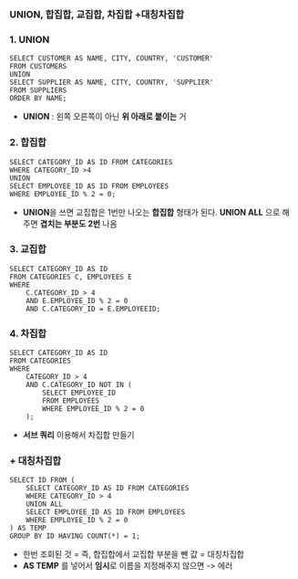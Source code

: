 ### UNION, 합집합, 교집합, 차집합 +대칭차집합
### 1. UNION

```
SELECT CUSTOMER AS NAME, CITY, COUNTRY, 'CUSTOMER'
FROM CUSTOMERS
UNION
SELECT SUPPLIER AS NAME, CITY, COUNTRY, 'SUPPLIER'
FROM SUPPLIERS
ORDER BY NAME;
```

- **UNION** : 왼쪽 오른쪽이 아닌 **위 아래로 붙이는** 거

### 2. 합집합
```
SELECT CATEGORY_ID AS ID FROM CATEGORIES
WHERE CATEGORY_ID >4
UNION
SELECT EMPLOYEE_ID AS ID FROM EMPLOYEES
WHERE EMPLOYEE_ID % 2 = 0;
```
- **UNION**을 쓰면 교집합은 1번만 나오는 **합집합** 형태가 된다. **UNION ALL** 으로 해주면 **겹치는 부분도 2번** 나옴

### 3. 교집합
```
SELECT CATEGORY_ID AS ID
FROM CATEGORIES C, EMPLOYEES E
WHERE
	C.CATEGORY_ID > 4
	AND E.EMPLOYEE_ID % 2 = 0
	AND C.CATEGORY_ID = E.EMPLOYEEID;
```
### 4. 차집합
```
SELECT CATEGORY_ID AS ID
FROM CATEGORIES
WHERE
	CATEGORY_ID > 4
	AND C.CATEGORY_ID NOT IN (
		SELECT EMPLOYEE_ID
		FROM EMPLOYEES
		WHERE EMPLOYEE_ID % 2 = 0
	);
```
- **서브 쿼리** 이용해서 차집합 만들기

### + 대칭차집합
```
SELECT ID FROM (
	SELECT CATEGORY_ID AS ID FROM CATEGORIES
	WHERE CATEGORY_ID > 4
	UNION ALL
	SELECT EMPLOYEE_ID AS ID FROM EMPLOYEES
	WHERE EMPLOYEE_ID % 2 = 0
) AS TEMP
GROUP BY ID HAVING COUNT(*) = 1;
```
- 한번 조회된 것 = 즉, 합집합에서 교집합 부분을 뺀 값 = 대칭차집합
- **AS TEMP** 를 넣어서 **임시**로 이름을 지정해주지 않으면 -> 에러	
